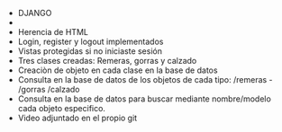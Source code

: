 <ul>
    <li> DJANGO <li>
    <li> Herencia de HTML</li>
    <li>Login, register y logout implementados</li>
    <li>Vistas protegidas si no iniciaste sesión</li>
    <li> Tres clases creadas: Remeras, gorras y calzado</li>
    <li> Creaciòn de objeto en cada clase en la base de datos </li>
    <li> Consulta en la base de datos de los objetos de cada tipo: /remeras - /gorras /calzado</li>
    <li> Consulta en la base de datos para buscar mediante nombre/modelo cada objeto especifico.</li>
    <li> Video adjuntado en el propio git </li>
</ul> 